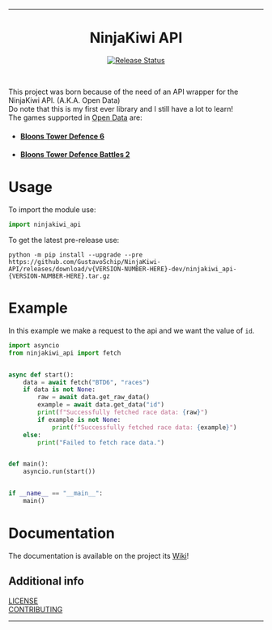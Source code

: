 
---

<div align="center">
  <h1>NinjaKiwi API</h1>
</div>

<p align="center">
<a href="https://pypi.python.org/pypi/ninjakiwi_api">
    <img src="https://img.shields.io/pypi/v/ninjakiwi-api.svg"
        alt = "Release Status">
</a>
</p>

<br>

This project was born because of the need of an API wrapper for the NinjaKiwi API. (A.K.A. Open Data)
<br>
Do note that this is my first ever library and I still have a lot to learn!
<br>
The games supported in [Open Data](https://data.ninjakiwi.com/) are:

- #### [Bloons Tower Defence 6](https://ninjakiwi.com/our-games#bloonstd6)

- #### [Bloons Tower Defence Battles 2](https://ninjakiwi.com/our-games#battles)

# Usage

To import the module use:
<br>

```python
import ninjakiwi_api
```

To get the latest pre-release use:
<br>

```commandline
python -m pip install --upgrade --pre https://github.com/GustavoSchip/NinjaKiwi-API/releases/download/v{VERSION-NUMBER-HERE}-dev/ninjakiwi_api-{VERSION-NUMBER-HERE}.tar.gz
```

# Example

In this example we make a request to the api and we want the value of `id`.
<br>

```python
import asyncio
from ninjakiwi_api import fetch


async def start():
    data = await fetch("BTD6", "races")
    if data is not None:
        raw = await data.get_raw_data()
        example = await data.get_data("id")
        print(f"Successfully fetched race data: {raw}")
        if example is not None:
            print(f"Successfully fetched race data: {example}")
    else:
        print("Failed to fetch race data.")


def main():
    asyncio.run(start())


if __name__ == "__main__":
    main()
```

# Documentation

The documentation is available on the project its [Wiki](https://github.com/GustavoSchip/NinjaKiwi-API/wiki)!

## Additional info

[LICENSE](https://github.com/GustavoSchip/NinjaKiwi-API/blob/master/LICENSE)
<br>
[CONTRIBUTING](https://github.com/GustavoSchip/NinjaKiwi-API/blob/master/CONTRIBUTING.md)

---
